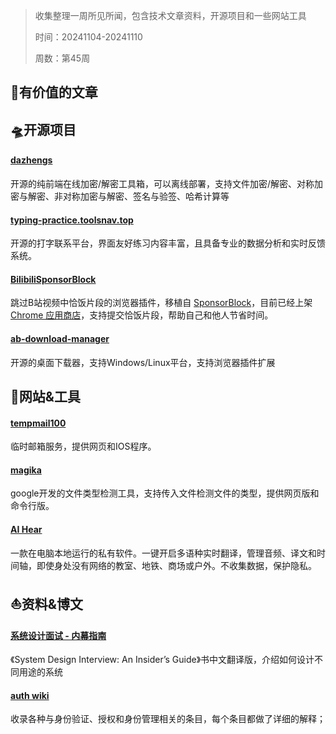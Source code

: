 >收集整理一周所见所闻，包含技术文章资料，开源项目和一些网站工具
>
>时间：20241104-20241110
>
>周数：第45周

## 📜有价值的文章


## 🛸开源项目

#### [dazhengs](https://github.com/dazhengs/tools)
开源的纯前端在线加密/解密工具箱，可以离线部署，支持文件加密/解密、对称加密与解密、非对称加密与解密、签名与验签、哈希计算等

#### [typing-practice.toolsnav.top](https://github.com/wincatcher/typing-practice.toolsnav.top)
开源的打字联系平台，界面友好练习内容丰富，且具备专业的数据分析和实时反馈系统。

#### [BilibiliSponsorBlock](https://github.com/hanydd/BilibiliSponsorBlock)
跳过B站视频中恰饭片段的浏览器插件，移植自 [SponsorBlock](https://github.com/ajayyy/SponsorBlock)，目前已经上架[Chrome 应用商店](https://chromewebstore.google.com/detail/eaoelafamejbnggahofapllmfhlhajdd)，支持提交恰饭片段，帮助自己和他人节省时间。

#### [ab-download-manager](https://github.com/amir1376/ab-download-manager)
开源的桌面下载器，支持Windows/Linux平台，支持浏览器插件扩展

## 🚀网站&工具
#### [tempmail100](https://tempmail100.com/)
临时邮箱服务，提供网页和IOS程序。

#### [magika](https://google.github.io/magika/)
google开发的文件类型检测工具，支持传入文件检测文件的类型，提供网页版和命令行版。

#### [AI Hear](https://hear.thucydides.net/zh-cn/)
一款在电脑本地运行的私有软件。一键开启多语种实时翻译，管理音频、译文和时间轴，即使身处没有网络的教室、地铁、商场或户外。不收集数据，保护隐私。

## ⛵资料&博文

#### [系统设计面试 - 内幕指南](https://learning-guide.gitbook.io/system-design-interview)
《System Design Interview: An Insider’s Guide》书中文翻译版，介绍如何设计不同用途的系统

#### [auth wiki](https://auth.wiki/)
收录各种与身份验证、授权和身份管理相关的条目，每个条目都做了详细的解释；